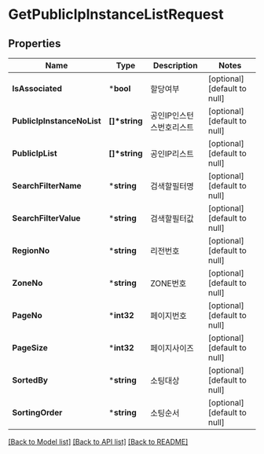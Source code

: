 # GetPublicIpInstanceListRequest

## Properties
Name | Type | Description | Notes
------------ | ------------- | ------------- | -------------
**IsAssociated** | ***bool** | 할당여부 | [optional] [default to null]
**PublicIpInstanceNoList** | **[]\*string** | 공인IP인스턴스번호리스트 | [optional] [default to null]
**PublicIpList** | **[]\*string** | 공인IP리스트 | [optional] [default to null]
**SearchFilterName** | ***string** | 검색할필터명 | [optional] [default to null]
**SearchFilterValue** | ***string** | 검색할필터값 | [optional] [default to null]
**RegionNo** | ***string** | 리전번호 | [optional] [default to null]
**ZoneNo** | ***string** | ZONE번호 | [optional] [default to null]
**PageNo** | ***int32** | 페이지번호 | [optional] [default to null]
**PageSize** | ***int32** | 페이지사이즈 | [optional] [default to null]
**SortedBy** | ***string** | 소팅대상 | [optional] [default to null]
**SortingOrder** | ***string** | 소팅순서 | [optional] [default to null]

[[Back to Model list]](../README.md#documentation-for-models) [[Back to API list]](../README.md#documentation-for-api-endpoints) [[Back to README]](../README.md)


